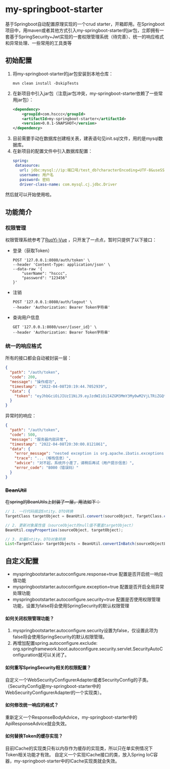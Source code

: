 # my-springboot-starter
基于Springboot自动配置原理实现的一个crud starter，开箱即用。在Springboot项目中，用maven或者其他方式引入my-springboot-starter的jar包，立即拥有一套基于SpringSecurity+Jwt实现的一套权限管理系统（待完善）、统一的响应格式和异常处理、一些常用的工具类等

## 初始配置
1. 将my-springboot-starter的jar包安装到本地仓库：
   ``` 
   mvn clean install -DskipTests
   ```
2. 在新项目中引入jar包（注意jar包冲突，my-springboot-starter依赖了一些常用jar包）：
    ```xml
    <dependency>
        <groupId>com.hsccc</groupId>
        <artifactId>my-springboot-starter</artifactId>
        <version>0.0.1-SNAPSHOT</version>
    </dependency>
    ```
3. 目前需要手动在数据库创建相关表，建表语句见init.sql文件，用的是mysql数据库。
4. 在新项目的配置文件中引入数据库配置：
   ```yaml
   spring:
    datasource:
      url: jdbc:mysql://ip:端口号/test_db?characterEncoding=UTF-8&useSSL=false&serverTimezone=Asia/Shanghai&allowPublicKeyRetrieval=true
      username: 用户名
      password: 密码
      driver-class-name: com.mysql.cj.jdbc.Driver
   ```
然后就可以开始使用啦。

## 功能简介

### 权限管理 
权限管理系统参考了[RuoYi-Vue](http://doc.ruoyi.vip/ruoyi-vue/) ，只开发了一点点，暂时只提供了以下接口：
- 登录（获取Token）
   ```
   POST '127.0.0.1:8080/auth/token' \
   --header 'Content-Type: application/json' \
   --data-raw '{
       "userName": "hsccc",
       "password": "123456"
   }'
   ```
- 注销
   ```
   POST '127.0.0.1:8080/auth/logout' \
   --header 'Authorization: Bearer Token字符串'
  ```
- 查询用户信息
   ```
   GET '127.0.0.1:8080/user/{user_id}' \
   --header 'Authorization: Bearer Token字符串'
   ```
### 统一的响应格式
所有的接口都会自动被封装一层：
```json
{
  "path": "/auth/token",
  "code": 200,
  "message": "操作成功",
  "timestamp": "2022-04-08T20:19:44.7052939",
  "data": {
    "token": "eyJhbGciOiJIUzI1NiJ9.eyJzdWIiOiI4ZGM3MmY3My0wM2VjLTRiZGQtOWE2Ny1mMGIxNDRhMGI0ZDUifQ.SHxKL3tcDvl_pdnwkt0FqNH0-cB5FBmhzjC4ToqVtT0"
  }
}
```
异常时的响应：
```json
{
  "path": "/auth/token",
  "code": 500,
  "message": "服务器内部异常",
  "timestamp": "2022-04-08T20:30:00.8121861",
  "data": {
    "error_message": "nested exception is org.apache.ibatis.exceptions.PersistenceException: \r\n### Error querying database...（错误信息）",
    "trace": "...（堆栈信息）", 
    "advice": "对不起，系统开小差了，请稍后再试（用户提示信息）",
    "error_code": "B000（错误码）"
  }
}
```

### ~~BeanUtil~~
~~在spring的BeanUtils上封装了一层，用法如下：~~
```java
// 1. 一行代码搞定Entity、DTO转换
TargetClass targetObject = BeanUtil.convert(sourceObject, TargetClass.class);

// 2. 更新对象属性值（sourceObject的null值不覆盖targetObject）
BeanUtil.copyProperties(sourceObject, targetObject);

// 3. 批量Entity、DTO对象转换
List<TargetClass> targetObjects = BeanUtil.convertInBatch(sourceObjectList, TargetClass.class);
```

## 自定义配置
- myspringbootstarter.autoconfigure.response=true 配置是否开启统一响应值功能
- myspringbootstarter.autoconfigure.exception=true 配置是否开启全局异常处理功能
- myspringbootstarter.autoconfigure.security=true 配置是否使用权限管理功能，设置为false将会使用SpringSecurity的默认权限管理

#### 如何关闭权限管理功能？
1. myspringbootstarter.autoconfigure.security设置为false，仅设置此项为false将会使用SpringSecurity的默认权限管理。
2. 再增加配置spring.autoconfigure.exclude: org.springframework.boot.autoconfigure.security.servlet.SecurityAutoConfiguration就可以关闭了。

#### 如何重写SpringSecurity相关的权限配置？  
自定义一个WebSecurityConfigurerAdapter或者SecurityConfig的子类。（SecurityConfig是my-springboot-starter中的WebSecurityConfigurerAdapter的一个实现类）。  

#### 如何修改统一响应的格式？
重新定义一个ResponseBodyAdvice，my-springboot-starter中的ApiResponseAdvice就会失效。  

#### 如何替换Token的缓存实现？
目前ICache的实现类只有以内存作为缓存的实现类，所以只在单实例情况下Token相关功能才有效。
自定义一个实现ICache接口的类，放入Spring IoC容器，my-springboot-starter中的ICache实现类就会失效。  


